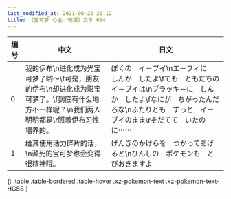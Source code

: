 ```yaml
---
last_modified_at: 2021-06-22 20:12
title: 《宝可梦 心金／魂银》文本 604
---
```

| 编号 | 中文 | 日文 |
| ---- | ---- | ---- |
| 0 | 我的伊布\n进化成为光宝可梦了哟～\f可是，朋友的伊布\n却进化成为影宝可梦了。\f到底有什么地方不一样呢？\n我们两人明明都是\r照着伊布习性培养的。 | ぼくの　イ－ブイ\nエ－フィに　しんか　したよ\fでも　ともだちの　イ－ブイは\nブラッキ－に　しんか　したよ\fなにが　ちがったんだろな\nふたりとも　ずっと　イ－ブイのまま\rそだてて　いたのに⋯⋯ |
| 1 | 给其使用活力碎片的话，\n濒死的宝可梦也会变得很精神哦。 | げんきのかけらを　つかってあげると\nひんしの　ポケモンも　とびおきますよ |
{: .table .table-bordered .table-hover .xz-pokemon-text .xz-pokemon-text-HGSS }